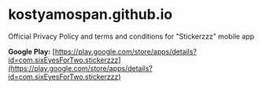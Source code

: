 # kostyamospan.github.io
Official Privacy Policy and terms and conditions for "Stickerzzz" mobile app

**Google Play:** [https://play.google.com/store/apps/details?id=com.sixEyesForTwo.stickerzzz](https://play.google.com/store/apps/details?id=com.sixEyesForTwo.stickerzzz)
